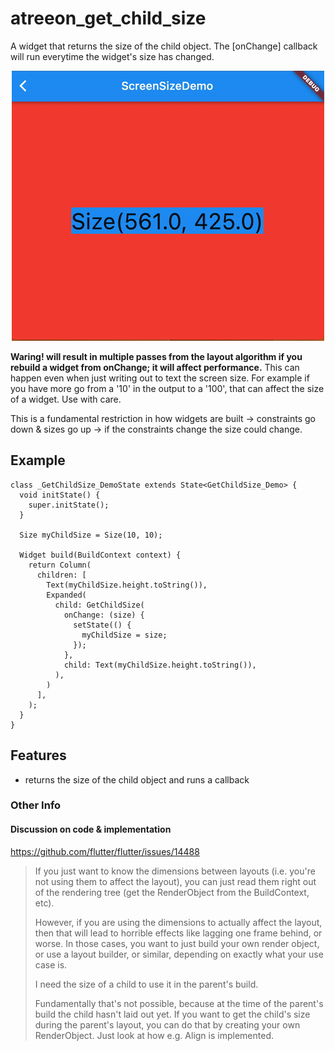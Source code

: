 # atreeon_get_child_size

A widget that returns the size of the child object.
The [onChange] callback will run everytime the widget's size has changed.

<p align="center">
<img alt="atreeon_get_child_size example" src="https://github.com/atreeon/atreeon_get_child_size/raw/master/resources/GetChildSize_example.gif">
</p>

**Waring! will result in multiple passes from the layout algorithm if you rebuild a widget from onChange; it will affect performance.**
This can happen even when just writing out to text the screen size.  For example if you have more go from a '10' in the output to a '100', that can affect the size of a widget.  Use with care.

This is a fundamental restriction in how widgets are built -> constraints go down & sizes go up -> if the constraints change the size could change.

## Example

```
class _GetChildSize_DemoState extends State<GetChildSize_Demo> {
  void initState() {
    super.initState();
  }

  Size myChildSize = Size(10, 10);

  Widget build(BuildContext context) {
    return Column(
      children: [
        Text(myChildSize.height.toString()),
        Expanded(
          child: GetChildSize(
            onChange: (size) {
              setState(() {
                myChildSize = size;
              });
            },
            child: Text(myChildSize.height.toString()),
          ),
        )
      ],
    );
  }
}
```

## Features
* returns the size of the child object and runs a callback

### Other Info

#### Discussion on code & implementation

https://github.com/flutter/flutter/issues/14488

> If you just want to know the dimensions between layouts (i.e. you're not using them to affect the layout), you can just read them right out of the rendering tree (get the RenderObject from the BuildContext, etc).
>
> However, if you are using the dimensions to actually affect the layout, then that will lead to horrible effects like lagging one frame behind, or worse. In those cases, you want to just build your own render object, or use a layout builder, or similar, depending on exactly what your use case is.
>
> I need the size of a child to use it in the parent's build.
>
> Fundamentally that's not possible, because at the time of the parent's build the child hasn't laid out yet. If you want to get the child's size during the parent's layout, you can do that by creating your own RenderObject. Just look at how e.g. Align is implemented.
